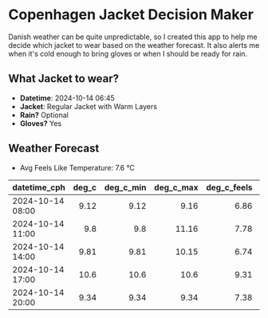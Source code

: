 
# Copenhagen Jacket Decision Maker

Danish weather can be quite unpredictable, so I created this app to help me decide which jacket to wear based on the weather forecast. 
It also alerts me when it's cold enough to bring gloves or when I should be ready for rain.

## What Jacket to wear?

- **Datetime**: 2024-10-14 06:45
- **Jacket**: Regular Jacket with Warm Layers
- **Rain?** Optional
- **Gloves?** Yes

## Weather Forecast
- Avg Feels Like Temperature: 7.6 °C

| datetime_cph     |   deg_c |   deg_c_min |   deg_c_max |   deg_c_feels | weather   | wind   | rain   |
|:-----------------|--------:|------------:|------------:|--------------:|:----------|:-------|:-------|
| 2024-10-14 08:00 |    9.12 |        9.12 |        9.16 |          6.86 | Clouds    | Low    | None   |
| 2024-10-14 11:00 |    9.8  |        9.8  |       11.16 |          7.78 | Rain      | Low    | Low    |
| 2024-10-14 14:00 |    9.81 |        9.81 |       10.15 |          6.74 | Rain      | Medium | Low    |
| 2024-10-14 17:00 |   10.6  |       10.6  |       10.6  |          9.31 | Clouds    | Medium | None   |
| 2024-10-14 20:00 |    9.34 |        9.34 |        9.34 |          7.38 | Clouds    | Low    | None   |
        